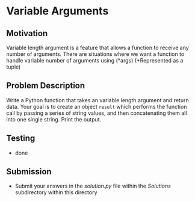 # Variable Arguments

## Motivation
Variable length argument is a feature that allows a function to receive any number of arguments. There are situations where we want a function to handle variable number of arguments using (*args) (*Represented as a tuple)

## Problem Description
Write a Python function that takes an variable length argument and return  data. 
Your goal is to create an object `result` which performs the function call by passing a series of string values, and then concatenating them all into one single string.
Print the output. 

## Testing
* done

## Submission
* Submit your answers in the *solution.py* file within the *Solutions* subdirectory within this directory
